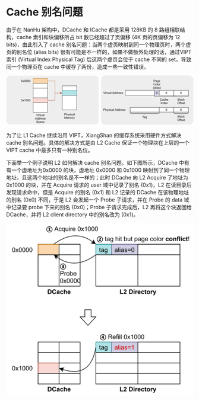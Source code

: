 # Cache 别名问题

由于在 NanHu 架构中，DCache 和 ICache 都是采用 128KB 的 8 路组相联结构，cache 索引和块偏移所占 bit 数已经超过了页偏移 (4K 页的页偏移为 12 bits)，由此引入了 cache 别名问题：当两个虚页映射到同一个物理页时，两个虚页的别名位 (alias bits) 很有可能是不一样的，如果不做额外处理的话，通过VIPT索引 (Virtual Index Physical Tag) 后这两个虚页会位于 cache 不同的 set，导致同一个物理页在 cache 中缓存了两份，造成一些一致性错误。

![](../figs/huancun_cache_alias-1.jpg)

为了让 L1 Cache 继续沿用 VIPT，XiangShan 的缓存系统采用硬件方式解决 cache 别名问题。具体的解决方式是由 L2 Cache 保证一个物理块在上层的一个 VIPT cache 中最多只有一种别名位。

下面举一个例子说明 L2 如何解决 cache 别名问题。如下图所示，DCache 中有有一个虚地址为0x0000 的块，虚地址 0x0000 和 0x1000 映射到了同一个物理地址，且这两个地址的别名是不一样的；此时 DCache 向 L2 Acquire 了地址为 0x1000 的块，并在 Acquire 请求的 user 域中记录了别名 (0x1)，L2 在读目录后发现请求命中，但是 Acquire 的别名 (0x1) 和 L2 记录的 DCache 在该物理地址的别名 (0x0) 不同，于是 L2 会发起一个 Probe 子请求，并在 Probe 的 data 域中记录要 probe 下来的别名 (0x0)；Probe 子请求完成后，L2 再将这个块返回给 DCache，并将 L2 client directory 中的别名改为 (0x1)。

![](../figs/huancun_cache_alias-2.jpg)